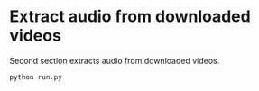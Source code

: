 # Extract audio from downloaded videos

Second section extracts audio from downloaded videos.

```
python run.py
```
